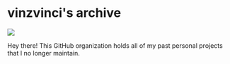 # vinzvinci's archive 

<img align="center" src="https://user-images.githubusercontent.com/73097560/102242602-316d5f00-3f35-11eb-8bfa-bab9ccf25ae9.png">

Hey there! This GitHub organization holds all of my past personal projects that I no longer maintain.
